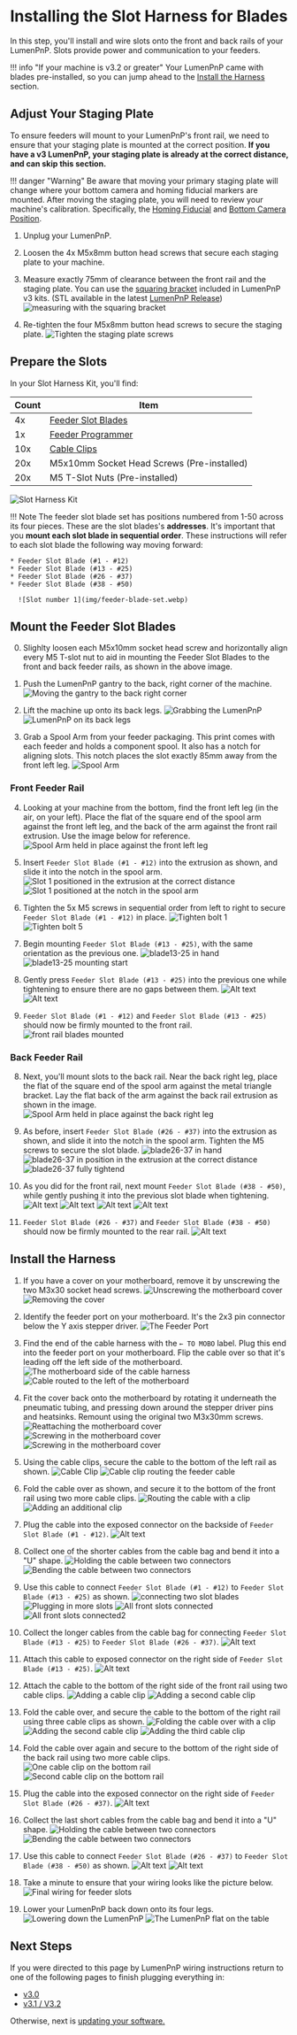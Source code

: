 # Installing the Slot Harness for Blades

In this step, you'll install and wire slots onto the front and back rails of your LumenPnP. Slots provide power and communication to your feeders.

!!! info "If your machine is v3.2 or greater"
    Your LumenPnP came with blades pre-installed, so you can jump ahead to the [Install the Harness](#install-the-harness) section.

## Adjust Your Staging Plate

To ensure feeders will mount to your LumenPnP's front rail, we need to ensure that your staging plate is mounted at the correct position. **If you have a v3 LumenPnP, your staging plate is already at the correct distance, and can skip this section.**

!!! danger "Warning"
    Be aware that moving your primary staging plate will change where your bottom camera and homing fiducial markers are mounted. After moving the staging plate, you will need to review your machine's calibration. Specifically, the [Homing Fiducial](../../../openpnp/calibration/4-homing-fiducial/index.md) and [Bottom Camera Position](../../../openpnp/calibration/7-bottom-camera-position/index.md).

1. Unplug your LumenPnP.

2. Loosen the 4x M5x8mm button head screws that secure each staging plate to your machine.

3. Measure exactly 75mm of clearance between the front rail and the staging plate. You can use the [squaring bracket](https://github.com/opulo-inc/lumenpnp/blob/main/pnp/cad/FDM/squaring-bracket.FCStd) included in LumenPnP v3 kits. (STL available in the latest [LumenPnP Release](https://github.com/opulo-inc/lumenpnp/releases))
  ![measuring with the squaring bracket](img/staging-plate-spacing.webp)

1. Re-tighten the four M5x8mm button head screws to secure the staging plate.
   ![Tighten the staging plate screws](img/staging-right-screw-1.webp)

## Prepare the Slots

In your Slot Harness Kit, you'll find:

| Count | Item                                       |
| ----- | -------------------------------------------|
| 4x    | [Feeder Slot Blades][slot-url]             |
| 1x    | [Feeder Programmer][slot-url]              |
| 10x   | [Cable Clips][clip-url]                    |
| 20x   | M5x10mm Socket Head Screws (Pre-installed) |
| 20x   | M5 T-Slot Nuts (Pre-installed)             |

![Slot Harness Kit](img/IMG_0514.webp)

!!! Note
    The feeder slot blade set has positions numbered from 1-50 across its four pieces. These are the slot blades's **addresses**. It's important that you **mount each slot blade in sequential order**. These instructions will refer to each slot blade the following way moving forward:

    * Feeder Slot Blade (#1 - #12)
    * Feeder Slot Blade (#13 - #25)
    * Feeder Slot Blade (#26 - #37)
    * Feeder Slot Blade (#38 - #50)

      ![Slot number 1](img/feeder-blade-set.webp)

## Mount the Feeder Slot Blades

0. Slighlty loosen each M5x10mm socket head screw and horizontally align every M5 T-slot nut to aid in mounting the Feeder Slot Blades to the front and back feeder rails, as shown in the above image.

1. Push the LumenPnP gantry to the back, right corner of the machine.
   ![Moving the gantry to the back right corner](img/IMG_0513.webp)
2. Lift the machine up onto its back legs.
   ![Grabbing the LumenPnP](img/IMG_0515.webp)
   ![LumenPnP on its back legs](img/IMG_0516.webp)
3. Grab a Spool Arm from your feeder packaging. This print comes with each feeder and holds a component spool. It also has a notch for aligning slots. This notch places the slot exactly 85mm away from the front left leg.
   ![Spool Arm](img/IMG_1968.webp)

### Front Feeder Rail

4. Looking at your machine from the bottom, find the front left leg (in the air, on your left). Place the flat of the square end of the spool arm against the front left leg, and the back of the arm against the front rail extrusion. Use the image below for reference.
   ![Spool Arm held in place against the front left leg](img/IMG_0517.webp)

5. Insert `Feeder Slot Blade (#1 - #12)` into the extrusion as shown, and slide it into the notch in the spool arm.
   ![Slot 1 positioned in the extrusion at the correct distance](img/IMG_0518.webp)
   ![Slot 1 positioned at the notch in the spool arm](img/IMG_0519.webp)

6. Tighten the 5x M5 screws in sequential order from left to right to secure `Feeder Slot Blade (#1 - #12)` in place.
   ![Tighten bolt 1](img/IMG_0520.webp)
   ![Tighten bolt 5](img/IMG_0521.webp)

6. Begin mounting `Feeder Slot Blade (#13 - #25)`, with the same orientation as the previous one.
    ![blade13-25 in hand](img/IMG_0522.webp)
    ![blade13-25 mounting start](img/IMG_0525.webp)

6. Gently press `Feeder Slot Blade (#13 - #25)` into the previous one while tightening to ensure there are no gaps between them.
    ![Alt text](img/IMG_0526.webp)
    ![Alt text](img/IMG_0527.webp)

7. `Feeder Slot Blade (#1 - #12)` and `Feeder Slot Blade (#13 - #25)` should now be firmly mounted to the front rail.
    ![front rail blades mounted](img/IMG_0528.webp)

### Back Feeder Rail

8. Next, you'll mount slots to the back rail. Near the back right leg, place the flat of the square end of the spool arm against the metal triangle bracket. Lay the flat back of the arm against the back rail extrusion as shown in the image.
   ![Spool Arm held in place against the back right leg](img/IMG_2057.webp)

9. As before, insert `Feeder Slot Blade (#26 - #37)` into the extrusion as shown, and slide it into the notch in the spool arm. Tighten the M5 screws to secure the slot blade.
   ![blade26-37 in hand](img/IMG_0529.webp)
   ![blade26-37 in position in the extrusion at the correct distance](img/IMG_0530.webp)
   ![blade26-37 fully tightend](img/IMG_0531.webp)

10. As you did for the front rail, next mount `Feeder Slot Blade (#38 - #50)`, while gently pushing it into the previous slot blade when tightening.
   ![Alt text](img/IMG_0532.webp)
   ![Alt text](img/IMG_0533.webp)
   ![Alt text](img/IMG_0535.webp)
   ![Alt text](img/IMG_0536.webp)

 11. `Feeder Slot Blade (#26 - #37)` and `Feeder Slot Blade (#38 - #50)` should now be firmly mounted to the rear rail.
   ![Alt text](img/IMG_0540.webp)

## Install the Harness

1. If you have a cover on your motherboard, remove it by unscrewing the two M3x30 socket head screws.
   ![Unscrewing the motherboard cover](img/IMG_0542.webp)
   ![Removing the cover](img/IMG_0545.webp)

2. Identify the feeder port on your motherboard. It's the 2x3 pin connector below the Y axis stepper driver.
  ![The Feeder Port](img/IMG_0546.webp)

3. Find the end of the cable harness with the `← TO MOBO` label. Plug this end into the feeder port on your motherboard. Flip the cable over so that it's leading off the left side of the motherboard.
   ![The motherboard side of the cable harness](img/IMG_0548.webp)
   ![Cable routed to the left of the motherboard](img/IMG_2090.webp)

4. Fit the cover back onto the motherboard by rotating it underneath the pneumatic tubing, and pressing down around the stepper driver pins and heatsinks. Remount using the original two M3x30mm screws.
   ![Reattaching the motherboard cover](img/IMG_0550.webp)
   ![Screwing in the motherboard cover](img/IMG_0551.webp)
   ![Screwing in the motherboard cover](img/IMG_0552.webp)

5. Using the cable clips, secure the cable to the bottom of the left rail as shown.
   ![Cable Clip](img/IMG_0559.webp)
   ![Cable clip routing the feeder cable](img/IMG_0560.webp)

6. Fold the cable over as shown, and secure it to the bottom of the front rail using two more cable clips.
   ![Routing the cable with a clip](img/IMG_0562.webp)
   ![Adding an additional clip](img/IMG_0563.webp)

7. Plug the cable into the exposed connector on the backside of `Feeder Slot Blade (#1 - #12)`.
    ![Alt text](img/IMG_0564.webp)

8. Collect one of the shorter cables from the cable bag and bend it into a "U" shape.
   ![Holding the cable between two connectors](img/IMG_0565.webp)
   ![Bending the cable between two connectors](img/IMG_0566.webp)

9. Use this cable to connect `Feeder Slot Blade (#1 - #12)` to `Feeder Slot Blade (#13 - #25)` as shown.
   ![connecting two slot blades](img/IMG_0567.webp)
   ![Plugging in more slots](img/IMG_0568.webp)
   ![All front slots connected](img/IMG_0569.webp)
   ![All front slots connected2](img/IMG_0570.webp)

10. Collect the longer cables from the cable bag for connecting `Feeder Slot Blade (#13 - #25)` to `Feeder Slot Blade (#26 - #37)`.
    ![Alt text](img/IMG_0571.webp)

11. Attach this cable to exposed connector on the right side of `Feeder Slot Blade (#13 - #25)`.
   ![Alt text](img/IMG_0572.webp)

12. Attach the cable to the bottom of the right side of the front rail using two cable clips.
   ![Adding a cable clip](img/IMG_0573.webp)
   ![Adding a second cable clip](img/IMG_0574.webp)

13. Fold the cable over, and secure the cable to the bottom of the right rail using three cable clips as shown.
   ![Folding the cable over with a clip](img/IMG_0575.webp)
   ![Adding the second cable clip](img/IMG_0576.webp)
   ![Adding the third cable clip](img/IMG_0577.webp)

14. Fold the cable over again and secure to the bottom of the right side of the back rail using two more cable clips.
   ![One cable clip on the bottom rail](img/IMG_0578.webp)
   ![Second cable clip on the bottom rail](img/IMG_0579.webp)

15. Plug the cable into the exposed connector on the right side of `Feeder Slot Blade (#26 - #37)`.
    ![Alt text](img/IMG_0580.webp)

16. Collect the last short cables from the cable bag and bend it into a "U" shape.
   ![Holding the cable between two connectors](img/IMG_0583.webp)
   ![Bending the cable between two connectors](img/IMG_0584.webp)

17. Use this cable to connect `Feeder Slot Blade (#26 - #37)` to `Feeder Slot Blade (#38 - #50)` as shown.
    ![Alt text](img/IMG_0585.webp)
    ![Alt text](img/IMG_0586.webp)

18. Take a minute to ensure that your wiring looks like the picture below.
   ![Final wiring for feeder slots](img/IMG_0590.webp)

19. Lower your LumenPnP back down onto its four legs.
   ![Lowering down the LumenPnP](img/IMG_0591.webp)
   ![The LumenPnP flat on the table](img/IMG_0592.webp)

## Next Steps

If you were directed to this page by LumenPnP wiring instructions return to one of the following pages to finish plugging everything in:

* [v3.0](../../../semi-assembly/wiring/index.md#finalize-wiring)
* [v3.1 / V3.2](../../../semi-assembly-3-1/wiring-3-1/index.md#finalize-wiring)

Otherwise, next is [updating your software.](../../3-software-update/index.md)

[clip-url]: https://github.com/opulo-inc/lumenpnp/blob/main/pnp/cad/FDM/extrusion-cable-clip.FCStd
[slot-url]: https://github.com/opulo-inc/feeder
